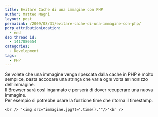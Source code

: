```yaml
---
title: Evitare Cache di una immagine con PHP
author: Matteo Magni
layout: post
permalink: /2009/08/31/evitare-cache-di-una-immagine-con-php/
pdrp_attributionLocation:
  - end
dsq_thread_id:
  - 1417880554
categories:
  - Development
tags:
  - PHP
---
```

Se volete che una immagine venga ripescata dalla cache in PHP è molto semplice, basta accodare una stringa che varia ogni volta all&#8217;indirizzo dell&#8217;immagine.  
Il Browser sarà così ingannato e penserà di dover recuperare una nuova immagine.  
Per esempio si potrebbe usare la funzione time che ritorna il timestamp.

`<br />
'<img src="immagine.jpg?t='.time().'"/>'<br />
`

<div class='kindleWidget kindleLight' >
  
</div>

